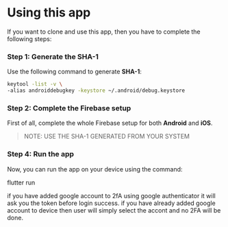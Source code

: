 
# Using this app
If you want to clone and use this app, then you have to complete the following steps:

### Step 1: Generate the SHA-1

Use the following command to generate **SHA-1**:

```bash
keytool -list -v \
-alias androiddebugkey -keystore ~/.android/debug.keystore
```

### Step 2: Complete the Firebase setup

First of all, complete the whole Firebase setup for both **Android** and **iOS**. 

> NOTE: USE THE SHA-1 GENERATED FROM YOUR SYSTEM
### Step 4: Run the app

Now, you can run the app on your device using the command:

flutter run

if you have added google account to 2fA using google authenticator it will ask you the token before login success.
if you have already added google account to device then user will simply select the accont and no 2FA will be done.

